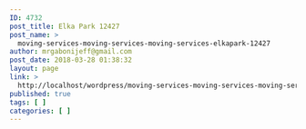 ```yaml
---
ID: 4732
post_title: Elka Park 12427
post_name: >
  moving-services-moving-services-moving-services-elkapark-12427
author: mrgabonijeff@gmail.com
post_date: 2018-03-28 01:38:32
layout: page
link: >
  http://localhost/wordpress/moving-services-moving-services-moving-services-elkapark-12427/
published: true
tags: [ ]
categories: [ ]
---
```

